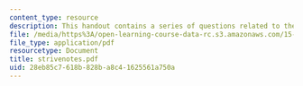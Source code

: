 ```yaml
---
content_type: resource
description: This handout contains a series of questions related to the case study.
file: /media/https%3A/open-learning-course-data-rc.s3.amazonaws.com/15-967-managing-and-volunteering-in-the-non-profit-sector-spring-2005/28eb85c7618b828ba8c41625561a750a_strivenotes.pdf
file_type: application/pdf
resourcetype: Document
title: strivenotes.pdf
uid: 28eb85c7-618b-828b-a8c4-1625561a750a
---
```

